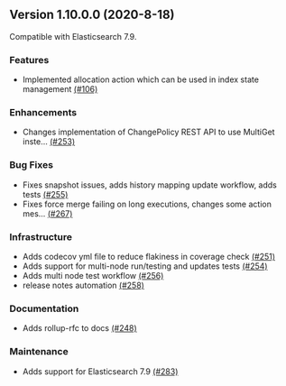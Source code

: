 ## Version 1.10.0.0 (2020-8-18)

Compatible with Elasticsearch 7.9.

### Features
* Implemented allocation action which can be used in index state management [(#106)](https://github.com/opendistro-for-elasticsearch/index-management/pull/106)

### Enhancements
* Changes implementation of ChangePolicy REST API to use MultiGet inste… [(#253)](https://github.com/opendistro-for-elasticsearch/index-management/pull/253)

### Bug Fixes
* Fixes snapshot issues, adds history mapping update workflow, adds tests [(#255)](https://github.com/opendistro-for-elasticsearch/index-management/pull/255)
* Fixes force merge failing on long executions, changes some action mes… [(#267)](https://github.com/opendistro-for-elasticsearch/index-management/pull/267)

### Infrastructure
* Adds codecov yml file to reduce flakiness in coverage check [(#251)](https://github.com/opendistro-for-elasticsearch/index-management/pull/251)
* Adds support for multi-node run/testing and updates tests [(#254)](https://github.com/opendistro-for-elasticsearch/index-management/pull/254)
* Adds multi node test workflow [(#256)](https://github.com/opendistro-for-elasticsearch/index-management/pull/256)
* release notes automation [(#258)](https://github.com/opendistro-for-elasticsearch/index-management/pull/258)

### Documentation
* Adds rollup-rfc to docs [(#248)](https://github.com/opendistro-for-elasticsearch/index-management/pull/248)

### Maintenance
* Adds support for Elasticsearch 7.9 [(#283)](https://github.com/opendistro-for-elasticsearch/index-management/pull/283)
